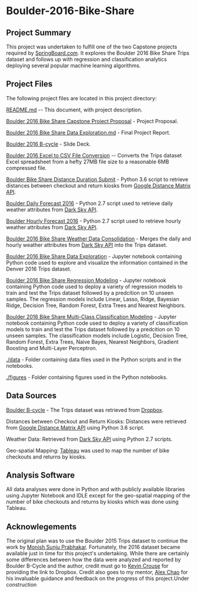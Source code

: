 # Boulder-2016-Bike-Share

## Project Summary
This project was undertaken to fulfill one of the two Capstone projects required by [SpringBoard.com](https://springboard.com). It explores the Boulder 2016 Bike Share Trips dataset and follows up with regression and classification analytics deploying several popular machine learning algorithms.

## Project Files
The following project files are located in this project directory:

[README.md](https://github.com/hbhasin/Boulder-2016-Bike-Share/blob/master/README.md) -- This document, with project description.

[Boulder 2016 Bike Share Capstone Project Proposal](https://github.com/hbhasin/Boulder-2016-Bike-Share/blob/master/Boulder%202016%20Bike%20Share%20Capstone%20Project%20Proposal.pdf) - Project Proposal.

[Boulder 2016 Bike Share Data Exploration.md](https://github.com/hbhasin/Boulder-2016-Bike-Share/blob/master/Boulder%202016%20Bike%20Share%20Data%20Exploration.md) - Final Project Report.

[Boulder 2016 B-cycle](https://github.com/hbhasin/Boulder-2016-Bike-Share/blob/master/Boulder%202016%20B-cycle.pdf) - Slide Deck.

[Boulder 2016 Excel to CSV File Conversion](https://github.com/hbhasin/Boulder-2016-Bike-Share/blob/master/Boulder_2016_Excel_to_CSV_File_Conversion.ipynb) -- Converts the Trips dataset Excel spreadsheet from a hefty 27MB file size to a reasonable 6MB compressed file.

[Boulder Bike Share Distance Duration Submit](https://github.com/hbhasin/Boulder-2016-Bike-Share/blob/master/Boulder_Bike_Share_Distance_Duration_Submit.py) - Python 3.6 script to retrieve distances between checkout and return kiosks from [Google Distance Matrix API](https://developers.google.com/maps/documentation/distance-matrix/).

[Boulder Daily Forecast 2016](https://github.com/hbhasin/Boulder-2016-Bike-Share/blob/master/Boulder_Daily_Forecast_2016.py) - Python 2.7 script used to retrieve daily weather attributes from [Dark Sky API](https://darksky.net/dev/).

[Boulder Hourly Forecast 2016](https://github.com/hbhasin/Boulder-2016-Bike-Share/blob/master/Boulder_Hourly_Forecast_2016.py) - Python 2.7 script used to retrieve hourly weather attributes from [Dark Sky API](https://darksky.net/dev/).

[Boulder 2016 Bike Share Weather Data Consolidation](https://github.com/hbhasin/Boulder-2016-Bike-Share/blob/master/Boulder%202016%20Bike%20Share%20Weather%20Data%20Consolidation.ipynb) - Merges the daily and hourly weather attributes from [Dark Sky API](https://darksky.net/dev/) into the Trips dataset.

[Boulder 2016 Bike Share Data Exploration](https://github.com/hbhasin/Boulder-2016-Bike-Share/blob/master/Boulder%202016%20Bike%20Share%20Data%20Exploration.ipynb) - Jupyter notebook containing Python code used to explore and visualize the information contained in the Denver 2016 Trips dataset. 

[Boulder 2016 Bike Share Regression Modeling](https://github.com/hbhasin/Boulder-2016-Bike-Share/blob/master/Boulder%202016%20Bike%20Share%20Regression%20Modeling.ipynb) - Jupyter notebook containing Python code used to deploy a variety of regression models to train and test the Trips dataset followed by a predcition on 10 unseen samples. The regression models include Linear, Lasso, Ridge, Bayesian Ridge, Decision Tree, Random Forest, Extra Trees and Nearest Neighbors. 

[Boulder 2016 Bike Share Multi-Class Classification Modeling](https://github.com/hbhasin/Boulder-2016-Bike-Share/blob/master/Boulder%202016%20Bike%20Share%20Multi-Class%20Classification%20Modeling.ipynb) - Jupyter notebook containing Python code used to deploy a variety of classification models to train and test the Trips dataset followed by a predcition on 10 unseen samples. The classification models include Logistic, Decision Tree, Random Forest, Extra Trees, Naive Bayes, Nearest Neighbors, Gradient Boosting and Multi-Layer Perceptron.

[./data](https://github.com/hbhasin/Boulder-2016-Bike-Share/tree/master/data) - Folder containing data files used in the Python scripts and in the notebooks.

[./figures](https://github.com/hbhasin/Boulder-2016-Bike-Share/tree/master/figures) - Folder containing figures used in the Python notebooks.


## Data Sources
[Boulder B-cycle](https://boulder.bcycle.com/) - The Trips dataset was retrieved from [Dropbox](https://www.dropbox.com/s/hk8csl6fm4q0221/Boulder%20B-cycle%20May%202011-January%202017%20Trip%20Data.xlsx?dl=0).

Distances between Checkout and Return Kiosks: Distances were retrieved from [Google Distance Matrix API](https://developers.google.com/maps/documentation/distance-matrix/) using Python 3.6 script.

Weather Data: Retrieved from [Dark Sky API](https://darksky.net/dev/) using Python 2.7 scripts.

Geo-spatial Mapping: [Tableau](https://public.tableau.com/) was used to map the number of bike checkouts and returns by kiosks.

## Analysis Software
All data analyses were done in Python and with publicly available libraries using Jupyter Notebook and IDLE except for the geo-spatial mapping of the number of bike checkouts and returns by kiosks which was done using Tableau.

## Acknowlegements
The original plan was to use the Boulder 2015 Trips dataset to continue the work by [Monish Sunju Prabhakar](https://rpubs.com/rpubsmonish/175792). Fortunately, the 2016 dataset became available just in time for this project's undertaking. While there are certainly some differences between how the data were analyzed and reported by Boulder B-Cycle and the author, credit must go to [Kevin Crouse](https://boulder.bcycle.com/staff-board) for providing the link to Dropbox. Credit also goes to my mentor, [Alex Chao](https://www.linkedin.com/in/alexchao56/) for his invaluable guidance and feedback on the progress of this project.Under construction
